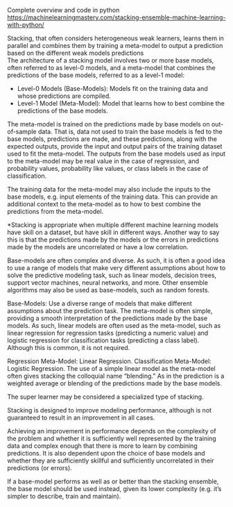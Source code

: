Complete overview and code in python https://machinelearningmastery.com/stacking-ensemble-machine-learning-with-python/

Stacking, that often considers heterogeneous weak learners, learns them in parallel and combines them by training a meta-model to output a prediction based on the different weak models predictions
</br>
The architecture of a stacking model involves two or more base models, often referred to as level-0 models, and a meta-model that combines the predictions of the base models, referred to as a level-1 model:
* Level-0 Models (Base-Models): Models fit on the training data and whose predictions are compiled.
* Level-1 Model (Meta-Model): Model that learns how to best combine the predictions of the base models.

The meta-model is trained on the predictions made by base models on out-of-sample data. That is, data not used to train the base models is fed to the base models, predictions are made, and these predictions, along with the expected outputs, provide the input and output pairs of the training dataset used to fit the meta-model.
The outputs from the base models used as input to the meta-model may be real value in the case of regression, and probability values, probability like values, or class labels in the case of classification.

The training data for the meta-model may also include the inputs to the base models, e.g. input elements of the training data. This can provide an additional context to the meta-model as to how to best combine the predictions from the meta-model.

*Stacking is appropriate when multiple different machine learning models have skill on a dataset, but have skill in different ways. Another way to say this is that the predictions made by the models or the errors in predictions made by the models are uncorrelated or have a low correlation.

Base-models are often complex and diverse. As such, it is often a good idea to use a range of models that make very different assumptions about how to solve the predictive modeling task, such as linear models, decision trees, support vector machines, neural networks, and more. Other ensemble algorithms may also be used as base-models, such as random forests.

Base-Models: Use a diverse range of models that make different assumptions about the prediction task.
The meta-model is often simple, providing a smooth interpretation of the predictions made by the base models. As such, linear models are often used as the meta-model, such as linear regression for regression tasks (predicting a numeric value) and logistic regression for classification tasks (predicting a class label). Although this is common, it is not required.

Regression Meta-Model: Linear Regression.
Classification Meta-Model: Logistic Regression.
The use of a simple linear model as the meta-model often gives stacking the colloquial name “blending.” As in the prediction is a weighted average or blending of the predictions made by the base models.

The super learner may be considered a specialized type of stacking.

Stacking is designed to improve modeling performance, although is not guaranteed to result in an improvement in all cases.

Achieving an improvement in performance depends on the complexity of the problem and whether it is sufficiently well represented by the training data and complex enough that there is more to learn by combining predictions. It is also dependent upon the choice of base models and whether they are sufficiently skillful and sufficiently uncorrelated in their predictions (or errors).

If a base-model performs as well as or better than the stacking ensemble, the base model should be used instead, given its lower complexity (e.g. it’s simpler to describe, train and maintain).




